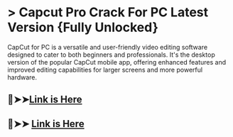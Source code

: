 # > Capcut Pro Crack For PC Latest Version {Fully Unlocked}

CapCut for PC is a versatile and user-friendly video editing software designed to cater to both beginners and professionals. It's the desktop version of the popular CapCut mobile app, offering enhanced features and improved editing capabilities for larger screens and more powerful hardware.



## 🔴➤➤[Link is Here](https://tinyurl.com/2vxph3aa)

## 🔴➤➤ [Link is Here](https://tinyurl.com/2vxph3aa)
